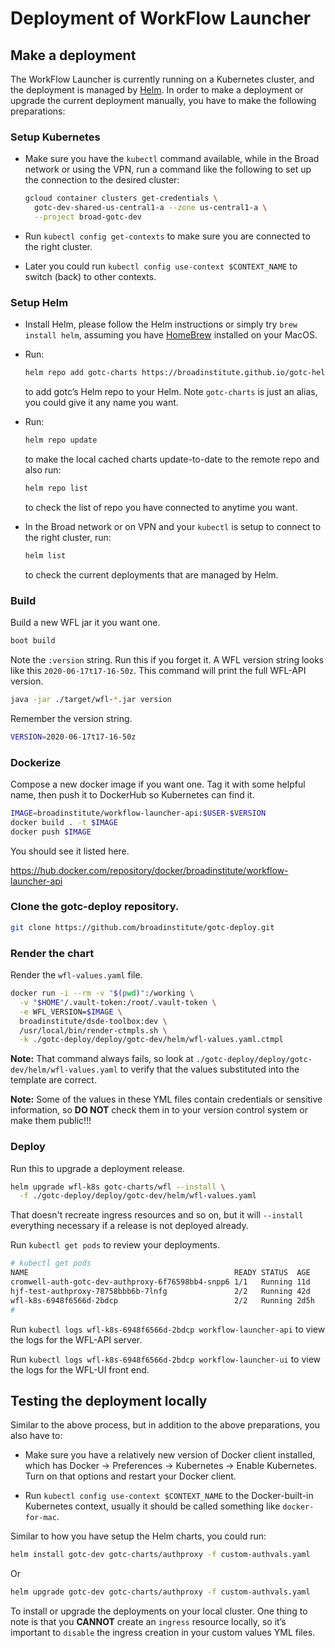 # Deployment of WorkFlow Launcher

## Make a deployment

The WorkFlow Launcher is currently running on a Kubernetes cluster,
and the deployment is managed by [Helm](https://helm.sh/docs/intro/install/).
In order to make a deployment or upgrade the current deployment manually,
you have to make the following preparations:

### Setup Kubernetes

- Make sure you have the `kubectl` command available,
  while in the Broad network or using the VPN,
  run a command like the following
  to set up the connection to the desired cluster:

  ```bash
  gcloud container clusters get-credentials \
    gotc-dev-shared-us-central1-a --zone us-central1-a \
    --project broad-gotc-dev
  ```

- Run `kubectl config get-contexts` to make sure you are connected
  to the right cluster.

- Later you could run `kubectl config use-context $CONTEXT_NAME`
  to switch (back) to other contexts.

### Setup Helm

- Install Helm,
  please follow the Helm instructions
  or simply try `brew install helm`,
  assuming you have [HomeBrew](https://brew.sh/)
  installed on your MacOS.

- Run:

  ```bash
  helm repo add gotc-charts https://broadinstitute.github.io/gotc-helm-repo/
  ```
  to add gotc’s Helm repo to your Helm.
  Note `gotc-charts` is just an alias, you could give it any name you want.

- Run:

  ```bash
  helm repo update
  ```
  to make the local cached charts update-to-date
  to the remote repo and also run:

  ```bash
  helm repo list
  ```
  to check the list of repo you have connected to anytime you want.

- In the Broad network or on VPN and your `kubectl`
  is setup to connect to the right cluster,  run:

  ```bash
  helm list
  ```
  to check the current deployments that are managed by Helm.

### Build

Build a new WFL jar it you want one.

```bash
boot build
```

Note the `:version` string.
Run this if you forget it.
A WFL version string looks like this `2020-06-17t17-16-50z`.
This command will print the full WFL-API version.

``` bash
java -jar ./target/wfl-*.jar version
```

Remember the version string.

``` bash
VERSION=2020-06-17t17-16-50z
```

### Dockerize

Compose a new docker image if you want one.
Tag it with some helpful name,
then push it to DockerHub
so Kubernetes can find it.

```bash
IMAGE=broadinstitute/workflow-launcher-api:$USER-$VERSION
docker build . -t $IMAGE
docker push $IMAGE
```

You should see it listed here.

https://hub.docker.com/repository/docker/broadinstitute/workflow-launcher-api

### Clone the gotc-deploy repository.

``` bash
git clone https://github.com/broadinstitute/gotc-deploy.git
```

### Render the chart

Render the `wfl-values.yaml` file.

``` bash
docker run -i --rm -v "$(pwd)":/working \
  -v "$HOME"/.vault-token:/root/.vault-token \
  -e WFL_VERSION=$IMAGE \
  broadinstitute/dsde-toolbox:dev \
  /usr/local/bin/render-ctmpls.sh \
  -k ./gotc-deploy/deploy/gotc-dev/helm/wfl-values.yaml.ctmpl
```

**Note:**
That command always fails,
so look at `./gotc-deploy/deploy/gotc-dev/helm/wfl-values.yaml`
to verify that the values
substituted into the template are correct.

**Note:**
Some of the values in these YML files
contain credentials or sensitive information,
so **DO NOT** check them in
to your version control system
or make them public!!!

### Deploy

Run this to upgrade a deployment release.

```bash
helm upgrade wfl-k8s gotc-charts/wfl --install \
  -f ./gotc-deploy/deploy/gotc-dev/helm/wfl-values.yaml
```

That doesn't recreate ingress resources and so on,
but it will `--install` everything necessary
if a release is not deployed already.

Run `kubectl get pods` to review your deployments.

``` bash
# kubectl get pods
NAME                                              READY STATUS  AGE
cromwell-auth-gotc-dev-authproxy-6f76598bb4-snpp6 1/1   Running 11d
hjf-test-authproxy-78758bbb6b-7lnfg               2/2   Running 42d
wfl-k8s-6948f6566d-2bdcp                          2/2   Running 2d5h
#
```

Run `kubectl logs wfl-k8s-6948f6566d-2bdcp workflow-launcher-api`
to view the logs for the WFL-API server.

Run `kubectl logs wfl-k8s-6948f6566d-2bdcp workflow-launcher-ui`
to view the logs for the WFL-UI front end.

[//]: # (tbl stopped fixing stuff here.)

## Testing the deployment locally

Similar to the above process,
but in addition to the above preparations,
you also have to:

- Make sure you have a relatively new version of Docker client installed,
  which has Docker -> Preferences -> Kubernetes -> Enable Kubernetes.
  Turn on that options and restart your Docker client.

- Run `kubectl config use-context $CONTEXT_NAME`
  to the Docker-built-in Kubernetes context,
  usually it should be called something like `docker-for-mac`.

Similar to how you have setup the Helm charts, you could run:

```bash
helm install gotc-dev gotc-charts/authproxy -f custom-authvals.yaml
```

Or

```bash
helm upgrade gotc-dev gotc-charts/authproxy -f custom-authvals.yaml
```

To install or upgrade the deployments on your local cluster.
One thing to note is that you **CANNOT** create
an `ingress` resource locally,
so it’s important to `disable` the ingress creation
in your custom values YML files.

